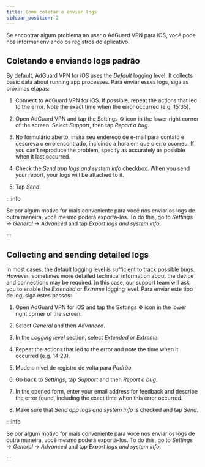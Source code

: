 ```yaml
---
title: Como coletar e enviar logs
sidebar_position: 2
---
```


Se encontrar algum problema ao usar o AdGuard VPN para iOS, você pode nos informar enviando os registros do aplicativo.

## Coletando e enviando logs padrão

By default, AdGuard VPN for iOS uses the *Default* logging level. It collects basic data about running app processes. Para enviar esses logs, siga as próximas etapas:

1. Connect to AdGuard VPN for iOS. If possible, repeat the actions that led to the error. Note the exact time when the error occurred (e.g. 15:35).

2. Open AdGuard VPN and tap the Settings ⚙ icon in the lower right corner of the screen. Select *Support*, then tap *Report a bug*.

3. No formulário aberto, insira seu endereço de e-mail para contato e descreva o erro encontrado, incluindo a hora em que o erro ocorreu. If you can’t reproduce the problem, specify as accurately as possible when it last occurred.

4. Check the *Send app logs and system info* checkbox. When you send your report, your logs will be attached to it.

5. Tap *Send*.

:::info

Se por algum motivo for mais conveniente para você nos enviar os logs de outra maneira, você mesmo poderá exportá-los. To do this, go to *Settings* → *General* → *Advanced* and tap *Export logs and system info*.

:::

## Collecting and sending detailed logs

In most cases, the default logging level is sufficient to track possible bugs. However, sometimes more detailed technical information about the device and connections may be required. In this case, our support team will ask you to enable the *Extended* or *Extreme* logging level. Para enviar este tipo de log, siga estes passos:

1. Open AdGuard VPN for iOS and tap the Settings ⚙ icon in the lower right corner of the screen.

2. Select *General* and then *Advanced*.

3. In the *Logging level* section, select *Extended* or *Extreme*.

4. Repeat the actions that led to the error and note the time when it occurred (e.g. 14:23).

5. Mude o nível de registro de volta para *Padrão*.

6. Go back to *Settings*, tap *Support* and then *Report a bug*.

7. In the opened form, enter your email address for feedback and describe the error found, including the exact time when this error occurred.

8. Make sure that *Send app logs and system info* is checked and tap *Send*.

:::info

Se por algum motivo for mais conveniente para você nos enviar os logs de outra maneira, você mesmo poderá exportá-los. To do this, go to *Settings* → *General* → *Advanced* and tap *Export logs and system info*.

:::
